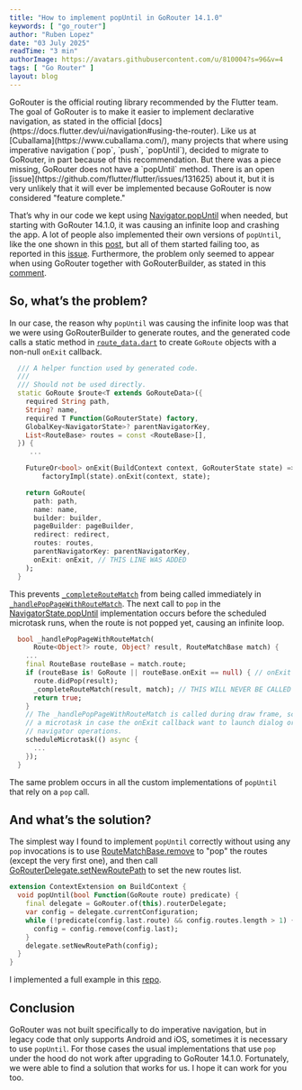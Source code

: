 ```yaml
---
title: "How to implement popUntil in GoRouter 14.1.0"
keywords: [ "go_router"]
author: "Ruben Lopez"
date: "03 July 2025"
readTime: "3 min"
authorImage: https://avatars.githubusercontent.com/u/810004?s=96&v=4
tags: [ "Go Router" ]
layout: blog
---
```


<DropCap />
GoRouter is the official routing library recommended by the Flutter team. The goal of GoRouter is to make it easier to implement declarative navigation, as stated in the official [docs](https://docs.flutter.dev/ui/navigation#using-the-router). Like us at [Cuballama](https://www.cuballama.com/), many projects that where using imperative navigation (`pop`, `push`, `popUntil`), decided to migrate to GoRouter, in part because of this recommendation. But there was a piece missing, GoRouter does not have a `popUntil` method. There is an open [issue](https://github.com/flutter/flutter/issues/131625) about it, but it is very unlikely that it will ever be implemented because GoRouter is now considered "feature complete."

That’s why in our code we kept using [Navigator.popUntil](https://api.flutter.dev/flutter/widgets/Navigator/popUntil.html) when needed, but starting with GoRouter 14.1.0, it was causing an infinite loop and crashing the app. A lot of people also implemented their own versions of `popUntil`, like the one shown in this [post](https://medium.com/@ngocmanh1609/designing-gorouters-routes-for-popuntil-feature-in-flutter-480d66e4c356), but all of them started failing too, as reported in this [issue](https://github.com/flutter/flutter/issues/148185). Furthermore, the problem only seemed to appear when using GoRouter together with GoRouterBuilder, as stated in this [comment](https://github.com/flutter/flutter/issues/148185#issuecomment-2107491804).

## So, what’s the problem?

In our case, the reason why `popUntil` was causing the infinite loop was that we were using GoRouterBuilder to generate routes, and the generated code calls a static method in [`route_data.dart`](https://github.com/flutter/packages/blob/e4fd6c0e9f1abf4579b916f667996d66bcc7ce89/packages/go_router/lib/src/route_data.dart#L86) to create `GoRoute` objects with a non-null `onExit` callback.

```dart
  /// A helper function used by generated code.
  ///
  /// Should not be used directly.
  static GoRoute $route<T extends GoRouteData>({
    required String path,
    String? name,
    required T Function(GoRouterState) factory,
    GlobalKey<NavigatorState>? parentNavigatorKey,
    List<RouteBase> routes = const <RouteBase>[],
  }) {
     ...

    FutureOr<bool> onExit(BuildContext context, GoRouterState state) =>
        factoryImpl(state).onExit(context, state);

    return GoRoute(
      path: path,
      name: name,
      builder: builder,
      pageBuilder: pageBuilder,
      redirect: redirect,
      routes: routes,
      parentNavigatorKey: parentNavigatorKey,
      onExit: onExit, // THIS LINE WAS ADDED 
    );
  }
```

This prevents [`_completeRouteMatch`](https://github.com/flutter/packages/blob/e4fd6c0e9f1abf4579b916f667996d66bcc7ce89/packages/go_router/lib/src/delegate.dart#L175) from being called immediately in [`_handlePopPageWithRouteMatch`](https://github.com/flutter/packages/blob/e4fd6c0e9f1abf4579b916f667996d66bcc7ce89/packages/go_router/lib/src/delegate.dart#L138). The next call to `pop` in the [NavigatorState.popUntil](https://api.flutter.dev/flutter/widgets/NavigatorState/popUntil.html) implementation occurs before the scheduled microtask runs, when the route is not popped yet, causing an infinite loop.

```dart
  bool _handlePopPageWithRouteMatch(
      Route<Object?> route, Object? result, RouteMatchBase match) {
    ...
    final RouteBase routeBase = match.route;
    if (routeBase is! GoRoute || routeBase.onExit == null) { // onExit IS NEVER NULL
      route.didPop(result);
      _completeRouteMatch(result, match); // THIS WILL NEVER BE CALLED
      return true;
    }
    // The _handlePopPageWithRouteMatch is called during draw frame, schedule
    // a microtask in case the onExit callback want to launch dialog or other
    // navigator operations.
    scheduleMicrotask(() async {
      ...
    });
  }
```

The same problem occurs in all the custom implementations of `popUntil` that rely on a `pop` call.

## And what’s the solution?

The simplest way I found to implement `popUntil` correctly without using any `pop` invocations is to use [RouteMatchBase.remove](https://pub.dev/documentation/go_router/latest/go_router/RouteMatchList/remove.html) to "pop" the routes (except the very first one), and then call [GoRouterDelegate.setNewRoutePath](https://pub.dev/documentation/go_router/latest/go_router/GoRouterDelegate/setNewRoutePath.html) to set the new routes list.

```dart
extension ContextExtension on BuildContext {
  void popUntil(bool Function(GoRoute route) predicate) {
    final delegate = GoRouter.of(this).routerDelegate;
    var config = delegate.currentConfiguration;
    while (!predicate(config.last.route) && config.routes.length > 1) {
      config = config.remove(config.last);
    }
    delegate.setNewRoutePath(config);
  }
}
```

I implemented a full example in this [repo](https://github.com/rubenlop88/go_router_pop_until_example).

## Conclusion

GoRouter was not built specifically to do imperative navigation, but in legacy code that only supports Android and iOS, sometimes it is necessary to use `popUntil`. For those cases the usual implementations that use `pop` under the hood do not work after upgrading to GoRouter 14.1.0. Fortunately, we were able to find a solution that works for us. I hope it can work for you too.

